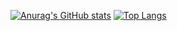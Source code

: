 [![Anurag's GitHub stats](https://github-readme-stats.vercel.app/api?username=mingnana)](https://github.com/mingnana/github-readme-stats)
[![Top Langs](https://github-readme-stats.vercel.app/api/top-langs/?username=mingnana&layout=compact)](https://github.com/mingnana/github-readme-stats)

